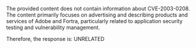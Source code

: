 The provided content does not contain information about CVE-2003-0208. The content primarily focuses on advertising and describing products and services of Adobe and Fortra, particularly related to application security testing and vulnerability management.

Therefore, the response is: UNRELATED